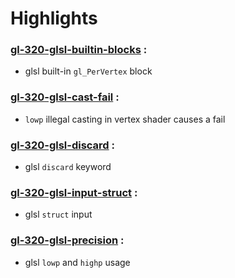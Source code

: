 # Highlights

### [gl-320-glsl-builtin-blocks](https://github.com/elect86/jogl-samples/blob/master/jogl-samples/src/tests/gl_320/glsl/Gl_320_glsl_builtin_blocks.java) :

* glsl built-in `gl_PerVertex` block

### [gl-320-glsl-cast-fail](https://github.com/elect86/jogl-samples/blob/master/jogl-samples/src/tests/gl_320/glsl/Gl_320_glsl_cast_fail.java) :

* `lowp` illegal casting in vertex shader causes a fail

### [gl-320-glsl-discard](https://github.com/elect86/jogl-samples/blob/master/jogl-samples/src/tests/gl_320/glsl/Gl_320_glsl_discard.java) :

* glsl `discard` keyword

### [gl-320-glsl-input-struct](https://github.com/elect86/jogl-samples/blob/master/jogl-samples/src/tests/gl_320/glsl/Gl_320_glsl_input_struct.java) :

* glsl `struct` input

### [gl-320-glsl-precision](https://github.com/elect86/jogl-samples/blob/master/jogl-samples/src/tests/gl_320/glsl/Gl_320_glsl_precision.java) :

* glsl `lowp` and `highp` usage
